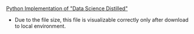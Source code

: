 [Python Implementation of "Data Science Distilled"](https://github.com/daydreamersjp/DataScienceTechInstitute/blob/master/OffClass/Summary%20of%20Computer%20Science%20Distilled.ipynb)
- Due to the file size, this file is visualizable correctly only after download to local environment.
